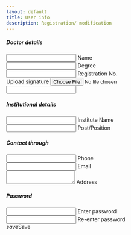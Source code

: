 ```yaml
---
layout: default
title: User info
description: Registration/ modification
---
```

<div class="row">
<form class="col s12">
  <div class="row">
    <h5>Doctor details</h5>
    <div id="idField" class="input-field col s6" style="display: none;">
      <input id="id" type="text" readonly>
      <label for="id">id</label>
    </div>
    <div class="input-field col s6">
      <input id="name" type="text">
      <label for="name">Name</label>
    </div>
    <div class="input-field col s6">
      <input id="degree" type="text">
      <label for="degree">Degree</label>
    </div>
    <div class="input-field col s6">
      <input id="regNo" type="text">
      <label for="regNo">Registration No.</label>
    </div>
    <div class="file-field input-field col s6 hide">
      <div class="btn">
        <span>Upload signature</span>
        <input id="sign" type="file">
      </div>
      <div class="file-path-wrapper">
        <input class="file-path validate" type="text">
      </div>
    </div>
  </div>
  <div class="row">
    <h5>Institutional details</h5>
    <div class="input-field col s6">
      <input id="institute" type="text">
      <label for="institute">Institute Name</label>
    </div>
    <div class="input-field col s6">
      <input id="post" type="text">
      <label for="post">Post/Position</label>
    </div>
  </div>
  <div class="row">
    <h5>Contact through</h5>
    <div class="input-field col s6">
      <input id="phone" type="tel">
      <label for="phone">Phone</label>
    </div>
    <div class="input-field col s6">
      <input id="mail" type="email">
      <label for="mail">Email</label>
    </div>
    <div class="input-field col s6">
      <textarea id="address" class="materialize-textarea"></textarea>
      <label for="address">Address</label>
    </div>
  </div>
  <div class="row">
    <h5>Password</h5>
    <div class="input-field col s6">
      <input id="password" type="password">
      <label for="password">Enter password</label>
    </div>
    <div class="input-field col s6">
      <input id="rptPassword" type="password">
      <label for="rptPassword">Re-enter password</label>
    </div>
  </div>
  <a class="waves-effect waves-light btn" onclick="update();"><i class="material-icons left">save</i>Save</a>
</form>
</div>
<script>
var id, pass;
window.onload = (event) => {
  //====see if editing or new user
  if (urlParam() != "edit")
    return;
  $('form').hide();
  //=============existing user stuff
  id = getCookie("id");
  pass = getCookie("pass");
  if (id != "" && id != null && pass != "" && pass != null) {
    getData(id, pass);
  } else {
    //id and password prompt
    id = prompt("Please enter your id:", "");
    pass = prompt("Please enter your password:", "");
    if (id != "" && id != null && pass != "" && pass != null) {
      getData(id, pass);
    } else {
      M.toast({
        html: 'Enter valid id and password.'
      });
    }
  }
};

function getCookie(cname) {
  var name = cname + "=";
  var ca = document.cookie.split(';');
  for (var i = 0; i < ca.length; i++) {
    var c = ca[i];
    while (c.charAt(0) == ' ') {
      c = c.substring(1);
    }
    if (c.indexOf(name) == 0) {
      return c.substring(name.length, c.length);
    }
  }
  return "";
}

function getData(id, pass) {
  var url = "https://script.google.com/macros/s/AKfycbwfHSn8ysX_yhbNIx_FHtqwJhH1pqML_0fZ9QV65gjSbOOw2Wo/exec?callback=loadData1&id=" + id + "&pass=" + pass;
  $.ajax({
    crossDomain: true,
    url: url,
    method: "GET",
    dataType: "jsonp"
  });
}

function loadData1(e) {
  try {
    $('#idField').show();
    $('#id').val(id);
    $('#name').val(e[1]);
    $('#institute').val(e[0]);
    $('#degree').val(e[2]);
    $('#regNo').val(e[3]);
    $('#post').val(e[4]);
    $('#phone').val(e[7]);
    $('#mail').val(e[6]);
    $('#address').val(e[5]);
    M.updateTextFields();
    $('form').show();
  } catch (err) {
    $("#main_content").html(err + "\nContact admin for support.");
  }
}

//=========new user stuff
function update() {
  if ($('#name').val() == '') {
    M.toast({
      html: 'Name can\'t be empty.'
    });
    return;
  }

  if ($('#password').val() != $('#rptPassword').val()) {
    M.toast({
      html: 'Passwords not matching. Re-enter passwords.'
    });
    return;
  }
  if ($('#password').val() == '') {
    M.toast({
      html: 'Password can\'t be empty.'
    });
    return;
  }
  var data = {
    password: $('#password').val(),
    name: $('#name').val(),
    institute: $('#institute').val(),
    degree: $('#degree').val(),
    regNo: $('#regNo').val(),
    post: $('#post').val(),
    phone: $('#phone').val(),
    mail: $('#mail').val(),
    address: $('#address').val()
  };
  if (urlParam() == "edit")
    data.id = id;
  console.log(data);
  data = JSON.stringify(data);
  var url = "https://script.google.com/macros/s/AKfycbwfHSn8ysX_yhbNIx_FHtqwJhH1pqML_0fZ9QV65gjSbOOw2Wo/exec?callback=loadData&save=true&data=" + data;
  $.ajax({
    crossDomain: true,
    url: url,
    method: "GET",
    dataType: "jsonp"
  });
  $("#main_content").html("<p>Processing....Please wait.</p>")
}

function loadData(e) {
  try {
    $("#main_content").html("<p>Registration successful!.\nYour login id number is:<h4>" + e + "</h4>You can now <a href='/digirx'>login</a> and start using the app with this id and the password that you\'ve set.</p>");
  } catch (err) {
    $("#main_content").html(err);
  }
}

function otherSignedInStuff(googleUser) {}

function urlParam() {
  var url = new URL(window.location.href);
  var param = url.searchParams.toString().slice(0, -1);
  return param;
}

</script>
